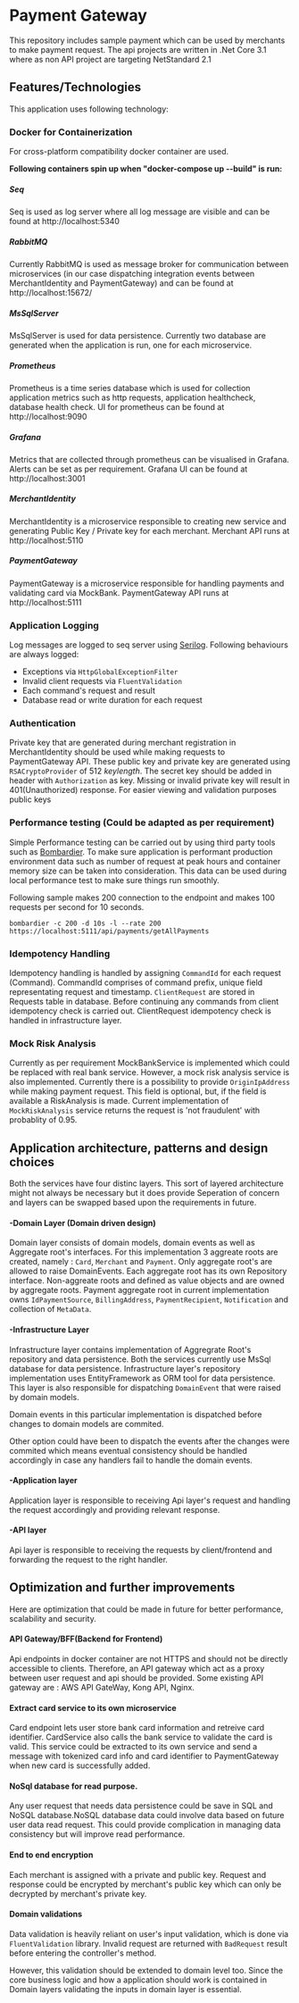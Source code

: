 # Payment Gateway

This repository includes sample payment which can be used by merchants to make payment request. The api projects are written in .Net Core 3.1 where as non API project are targeting NetStandard 2.1

## Features/Technologies

This application uses following technology:

### Docker for Containerization

For cross-platform compatibility docker container are used. 

**Following containers spin up when "docker-compose up --build" is run:**

##### _Seq_
Seq is used as log server where all log message are visible and can be found at http://localhost:5340

##### _RabbitMQ_
Currently RabbitMQ is used as message broker for communication between microservices (in our case dispatching integration events between MerchantIdentity and PaymentGateway) and can be found at http://localhost:15672/

##### _MsSqlServer_
MsSqlServer is used for data persistence. Currently two database are generated when the application is run, one for each microservice.

##### _Prometheus_
Prometheus is a time series database which is used for collection application metrics such as http requests, application healthcheck, database health check. UI for prometheus can be found at http://localhost:9090

##### _Grafana_
Metrics that are collected through prometheus can be visualised in Grafana. Alerts can be set as per requirement. Grafana UI can be found at http://localhost:3001

##### _MerchantIdentity_

MerchantIdentity is a microservice responsible to creating new service and generating Public Key / Private key for each merchant. Merchant API runs at http://localhost:5110

##### _PaymentGateway_
PaymentGateway is a microservice responsible for handling payments and validating card via MockBank. PaymentGateway API runs at http://localhost:5111


### Application Logging
Log messages are logged to seq server using [Serilog](https://serilog.net/).
Following behaviours are always logged:

- Exceptions via `HttpGlobalExceptionFilter`
- Invalid client requests via `FluentValidation`
- Each command's request and result
- Database read or write duration for each request

### Authentication
Private key that are generated during merchant registration in MerchantIdentity should be used while making requests to PaymentGateway API. These public key and private key are generated using `RSACryptoProvider` of 512 _keylength_. The secret key should be added in header with `Authorization` as key. Missing or invalid private key will result in 401(Unauthorized) response. For easier viewing and validation purposes public keys 


### Performance testing (Could be adapted as per requirement)
Simple Performance testing can be carried out by using third party tools such as [Bombardier](https://github.com/codesenberg/bombardier).
To make sure application is performant production environment data such as number of request at peak hours and container memory size can be taken into consideration. This data can be used during local performance test to make sure things run smoothly.

Following sample makes 200 connection to the endpoint and makes 100 requests per second for 10 seconds.

`bombardier -c 200 -d 10s -l --rate 200 https://localhost:5111/api/payments/getAllPayments`

### Idempotency Handling
Idempotency handling is handled by assigning `CommandId` for each request (Command). CommandId comprises of command prefix, unique field representating request and timestamp. `ClientRequest` are stored in Requests table in database. Before continuing any commands from client idempotency check is carried out. ClientRequest idempotency check is handled in infrastructure layer.

### Mock Risk Analysis
Currently as per requirement MockBankService is implemented which could be replaced with real bank service. However, a mock risk analysis service is also implemented. Currently there is a possibility to provide `OriginIpAddress` while making payment request. This field is optional, but, if the field is available a RiskAnalysis is made. Current implementation of `MockRiskAnalysis` service returns the request is 'not fraudulent' with probablity of 0.95.

## Application architecture, patterns and design choices
Both the services have four distinc layers. This sort of layered architecture might not always be necessary but it does provide Seperation of concern and layers can be swapped based upon the requirements in future.

#### -Domain Layer (Domain driven design)
Domain layer consists of domain models, domain events as well as Aggregate root's interfaces. For this implementation 3 aggreate roots are created, namely : `Card`, `Merchant` and `Payment`. Only aggregate root's are allowed to raise DomainEvents. Each aggregate root has its own Repository interface. Non-aggreate roots and defined as value objects and are owned by aggregate roots. Payment aggregate root in current implementation owns `IdPaymentSource`, `BillingAddress`, `PaymentRecipient`, `Notification` and collection of `MetaData`. 

#### -Infrastructure Layer
Infrastructure layer contains implementation of Aggregrate Root's repository and data persistence. Both the services currently use MsSql database for data persistence. Infrastructure layer's repository implementation uses EntityFramework as ORM tool for data persistence. This layer is also responsible for dispatching `DomainEvent` that were raised by domain models.

Domain events in this particular implementation is dispatched before changes to domain models are commited. 

Other option could have been to dispatch the events after the changes were commited which means eventual consistency should be handled accordingly in case any handlers fail to handle the domain events.

#### -Application layer
Application layer is responsible to receiving Api layer's request and handling the request accordingly and providing relevant response.

#### -API layer 
Api layer is responsible to receiving the requests by client/frontend and forwarding the request to the right handler.

## Optimization and further improvements
Here are optimization that could be made in future for better performance, scalability and security.

#### API Gateway/BFF(Backend for Frontend)
Api endpoints in docker container are not HTTPS and should not be directly accessible to clients. Therefore, an API gateway which act as a proxy between user request and api should be provided. Some existing API gateway are : AWS API GateWay, Kong API, Nginx.

#### Extract card service to its own microservice
Card endpoint lets user store bank card information and retreive card identifier. CardService also calls the bank service to validate the card is valid. This service could be extracted to its own service and send a message with tokenized card info and card identifier to PaymentGateway when new card is successfully added. 

#### NoSql database for read purpose.
Any user request that needs data persistence could be save in SQL and NoSQL database.NoSQL database data could involve data based on future user data read request. This could provide complication in managing data consistency but will improve read performance.

#### End to end encryption
Each merchant is assigned with a private and public key. Request and response could be encrypted by merchant's public key which can only be decrypted by merchant's private key.

#### Domain validations
Data validation is heavily reliant on user's input validation, which is done via `FluentValidation` library. Invalid request are returned with `BadRequest` result before entering the controller's method. 

However, this validation should be extended to domain level too. Since the core business logic and how a application should work is contained in Domain layers validating the inputs in domain layer is essential.